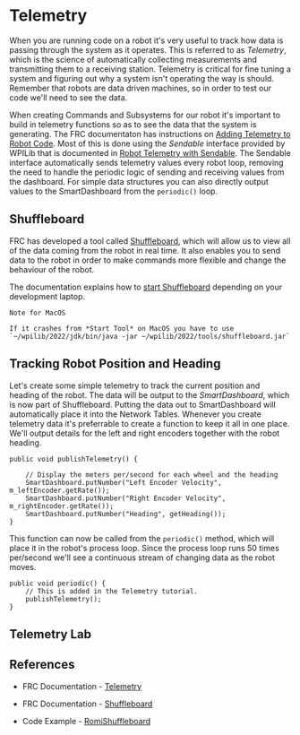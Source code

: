 # Telemetry
When you are running code on a robot it's very useful to track how data is passing through the system as it operates.  This is referred to as *Telemetry*, which is the science of automatically collecting measurements and transmitting them to a receiving station.  Telemetry is critical for fine tuning a system and figuring out why a system isn't operating the way is should. Remember that robots are data driven machines, so in order to test our code we'll need to see the data.  

When creating Commands and Subsystems for our robot it's important to build in telemetry functions so as to see the data that the system is generating. The FRC documentaton has instructions on [Adding Telemetry to Robot Code](https://docs.wpilib.org/en/stable/docs/software/telemetry/telemetry.html#adding-telemetry-to-robot-code). Most of this is done using the *Sendable* interface provided by WPILib that is documented in [Robot Telemetry with Sendable](https://docs.wpilib.org/en/stable/docs/software/telemetry/robot-telemetry-with-sendable.html#robot-telemetry-with-sendable). The Sendable interface automatically sends telemetry values every robot loop, removing the need to handle the periodic logic of sending and receiving values from the dashboard.  For simple data structures you can also directly output values to the SmartDashboard from the `periodic()` loop.  

## Shuffleboard
FRC has developed a tool called [Shuffleboard](https://docs.wpilib.org/en/stable/docs/software/wpilib-tools/shuffleboard/index.html), which will allow us to view all of the data coming from the robot in real time.  It also enables you to send data to the robot in order to make commands more flexible and change the behaviour of the robot.

The documentation explains how to [start Shuffleboard](https://docs.wpilib.org/en/stable/docs/software/wpilib-tools/shuffleboard/getting-started/shuffleboard-tour.html#starting-shuffleboard) depending on your development laptop.  

    Note for MacOS

    If it crashes from *Start Tool* on MacOS you have to use `~/wpilib/2022/jdk/bin/java -jar ~/wpilib/2022/tools/shuffleboard.jar` 

## Tracking Robot Position and Heading
Let's create some simple telemetry to track the current position and heading of the robot.  The data will be output to the *SmartDashboard*, which is now part of Shuffleboard.  Putting the data out to SmartDashboard will automatically place it into the Network Tables.  Whenever you create telemetry data it's preferrable to create a function to keep it all in one place.  We'll output details for the left and right encoders together with the robot heading.
 
    public void publishTelemetry() {
        
        // Display the meters per/second for each wheel and the heading
        SmartDashboard.putNumber("Left Encoder Velocity", m_leftEncoder.getRate());
        SmartDashboard.putNumber("Right Encoder Velocity", m_rightEncoder.getRate());
        SmartDashboard.putNumber("Heading", getHeading());
    }

This function can now be called from the `periodic()` method, which will place it in the robot's process loop.  Since the process loop runs 50 times per/second we'll see a continuous stream of changing data as the robot moves.

    public void periodic() {
        // This is added in the Telemetry tutorial.
        publishTelemetry();
    }

<!-- ## Parameterizing the AutoDistance Command
We're going to enhance the *AutoDistance* command in order to accept input from Shuffleboard.  The current command moves the robot forward and backward 10 inches but with the help of Shuffleboard we'll be able to control how far the robot moves. -->


## Telemetry Lab

<!-- Switch direction

Convert everything to meters because that's what we'll use for characterization.

Exercise - Have angle accept input from Shuffleboard

Exercise - Travel in a square, need new command AutonomousSquare. -->

## References
- FRC Documentation - [Telemetry](https://docs.wpilib.org/en/stable/docs/software/telemetry/index.html)

- FRC Documentation - [Shuffleboard](https://docs.wpilib.org/en/stable/docs/software/wpilib-tools/shuffleboard/index.html)

- Code Example - [RomiShuffleboard](https://github.com/FRC-2928/RomiExamples/tree/main/RomiDrivetrainBase)

<!-- <h3><span style="float:left">
<a href="romiCommandGroups">Previous</a></span>
<span style="float:right">
<a href="romiPID">Next</a></span></h3> -->